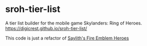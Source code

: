 # sroh-tier-list

A tier list builder for the mobile game Skylanders: Ring of Heroes.
https://digicrest.github.io/sroh-tier-list/




This code is just a refactor of <a href="https://saylith.github.io/feh-tier-list-generator">Saylith's Fire Emblem Heroes</a>
